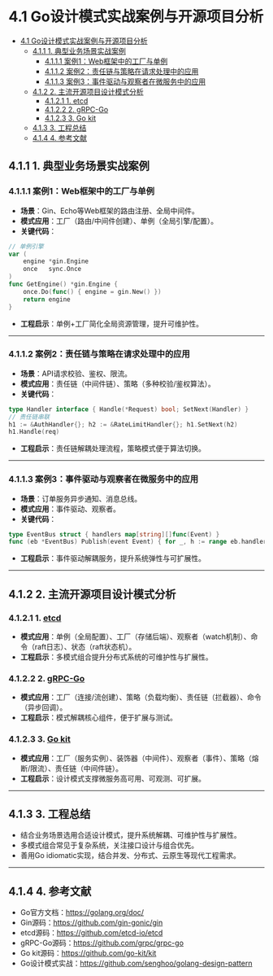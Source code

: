 # 4.1 Go设计模式实战案例与开源项目分析

<!-- TOC START -->
- [4.1 Go设计模式实战案例与开源项目分析](#41-go设计模式实战案例与开源项目分析)
  - [4.1.1 1. 典型业务场景实战案例](#411-1-典型业务场景实战案例)
    - [4.1.1.1 案例1：Web框架中的工厂与单例](#4111-案例1web框架中的工厂与单例)
    - [4.1.1.2 案例2：责任链与策略在请求处理中的应用](#4112-案例2责任链与策略在请求处理中的应用)
    - [4.1.1.3 案例3：事件驱动与观察者在微服务中的应用](#4113-案例3事件驱动与观察者在微服务中的应用)
  - [4.1.2 2. 主流开源项目设计模式分析](#412-2-主流开源项目设计模式分析)
    - [4.1.2.1 1. etcd](#4121-1-etcd)
    - [4.1.2.2 2. gRPC-Go](#4122-2-grpc-go)
    - [4.1.2.3 3. Go kit](#4123-3-go-kit)
  - [4.1.3 3. 工程总结](#413-3-工程总结)
  - [4.1.4 4. 参考文献](#414-4-参考文献)
<!-- TOC END -->

## 4.1.1 1. 典型业务场景实战案例

### 4.1.1.1 案例1：Web框架中的工厂与单例

- **场景**：Gin、Echo等Web框架的路由注册、全局中间件。
- **模式应用**：工厂（路由/中间件创建）、单例（全局引擎/配置）。
- **关键代码**：

```go
// 单例引擎
var (
    engine *gin.Engine
    once   sync.Once
)
func GetEngine() *gin.Engine {
    once.Do(func() { engine = gin.New() })
    return engine
}

```

- **工程启示**：单例+工厂简化全局资源管理，提升可维护性。

---

### 4.1.1.2 案例2：责任链与策略在请求处理中的应用

- **场景**：API请求校验、鉴权、限流。
- **模式应用**：责任链（中间件链）、策略（多种校验/鉴权算法）。
- **关键代码**：

```go
type Handler interface { Handle(*Request) bool; SetNext(Handler) }
// 责任链串联
h1 := &AuthHandler{}; h2 := &RateLimitHandler{}; h1.SetNext(h2)
h1.Handle(req)

```

- **工程启示**：责任链解耦处理流程，策略模式便于算法切换。

---

### 4.1.1.3 案例3：事件驱动与观察者在微服务中的应用

- **场景**：订单服务异步通知、消息总线。
- **模式应用**：事件驱动、观察者。
- **关键代码**：

```go
type EventBus struct { handlers map[string][]func(Event) }
func (eb *EventBus) Publish(event Event) { for _, h := range eb.handlers[event.Type] { go h(event) } }

```

- **工程启示**：事件驱动解耦服务，提升系统弹性与可扩展性。

---

## 4.1.2 2. 主流开源项目设计模式分析

### 4.1.2.1 1. [etcd](https://github.com/etcd-io/etcd)

- **模式应用**：单例（全局配置）、工厂（存储后端）、观察者（watch机制）、命令（raft日志）、状态（raft状态机）。
- **工程启示**：多模式组合提升分布式系统的可维护性与扩展性。

### 4.1.2.2 2. [gRPC-Go](https://github.com/grpc/grpc-go)

- **模式应用**：工厂（连接/流创建）、策略（负载均衡）、责任链（拦截器）、命令（异步回调）。
- **工程启示**：模式解耦核心组件，便于扩展与测试。

### 4.1.2.3 3. [Go kit](https://github.com/go-kit/kit)

- **模式应用**：工厂（服务实例）、装饰器（中间件）、观察者（事件）、策略（熔断/限流）、责任链（中间件链）。
- **工程启示**：设计模式支撑微服务高可用、可观测、可扩展。

---

## 4.1.3 3. 工程总结

- 结合业务场景选用合适设计模式，提升系统解耦、可维护性与扩展性。
- 多模式组合常见于复杂系统，关注接口设计与组合优先。
- 善用Go idiomatic实现，结合并发、分布式、云原生等现代工程需求。

---

## 4.1.4 4. 参考文献

- Go官方文档：<https://golang.org/doc/>
- Gin源码：<https://github.com/gin-gonic/gin>
- etcd源码：<https://github.com/etcd-io/etcd>
- gRPC-Go源码：<https://github.com/grpc/grpc-go>
- Go kit源码：<https://github.com/go-kit/kit>
- Go设计模式实战：<https://github.com/senghoo/golang-design-pattern>
